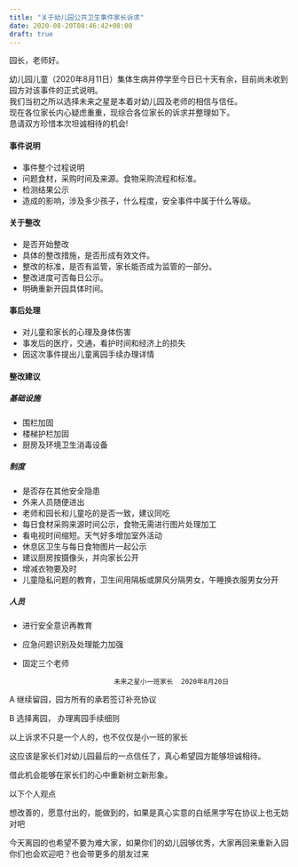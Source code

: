 ```yaml
---
title: "关于幼儿园公共卫生事件家长诉求"
date: 2020-08-20T08:46:42+08:00
draft: true
---
```


园长，老师好。

幼儿园儿童（2020年8月11日）集体生病并停学至今日已十天有余，目前尚未收到园方对该事件的正式说明。  
我们当初之所以选择未来之星是本着对幼儿园及老师的相信与信任。     
现在各位家长内心疑虑重重，现综合各位家长的诉求并整理如下。     
恳请双方珍惜本次坦诚相待的机会!   


#### 事件说明

- 事件整个过程说明
- 问题食材，采购时间及来源。食物采购流程和标准。
- 检测结果公示
- 造成的影响，涉及多少孩子，什么程度，安全事件中属于什么等级。


#### 关于整改

- 是否开始整改
- 具体的整改措施，是否形成有效文件。
- 整改的标准，是否有监管，家长能否成为监管的一部分。
- 整改进度可否每日公示。
- 明确重新开园具体时间。

####  事后处理

- 对儿童和家长的心理及身体伤害
- 事发后的医疗，交通，看护时间和经济上的损失
- 因这次事件提出儿童离园手续办理详情

#### 整改建议

##### 基础设施

- 围栏加固
- 楼梯护栏加固
- 厨房及环境卫生消毒设备

##### 制度

- 是否存在其他安全隐患
- 外来人员随便进出
- 老师和园长和儿童吃的是否一致，建议同吃
- 每日食材采购来源时间公示，食物无需进行图片处理加工
- 看电视时间缩短。天气好多增加室外活动
- 休息区卫生与每日食物图片一起公示
- 建议厨房按摄像头，并向家长公开
- 增减衣物要及时
- 儿童隐私问题的教育，卫生间用隔板或屏风分隔男女，午睡换衣服男女分开

#####  人员

- 进行安全意识再教育
- 应急问题识别及处理能力加强
- 固定三个老师


                             未来之星小一班家长  2020年8月20日


A 继续留园，园方所有的承若签订补充协议

B 选择离园， 办理离园手续细则



以上诉求不只是一个人的，也不仅仅是小一班的家长

这应该是家长们对幼儿园最后的一点信任了，真心希望园方能够坦诚相待。

借此机会能够在家长们的心中重新树立新形象。


以下个人观点

想改善的，愿意付出的，能做到的，如果是真心实意的白纸黑字写在协议上也无妨对吧

今天离园的也希望不要为难大家，如果你们的幼儿园够优秀，大家再回来重新入园你们也会欢迎吧？也会带更多的朋友过来
